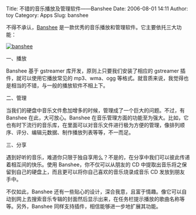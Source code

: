 Title: 不错的音乐播放及管理软件——Banshee
Date: 2006-08-01 14:11
Author: toy
Category: Apps
Slug: banshee

不得不承认，[Banshee](http://www.banshee-project.org)
是一款优秀的音乐播放和管理软件。它主要依托三大功能：

[![banshee](http://static.flickr.com/65/160859953_fe249adb5a_m.jpg)](http://www.flickr.com/photos/xxd/160859953/ "Photo Sharing")

一、播放

Banshee 基于 gstreamer 库开发，原则上只要我们安装了相应的 gstreamer
插件，就可以使用它播放常见的 mp3、wma、ogg
等格式。就音质来说，我觉得也是相当的不错，与一般的播放软件不相上下。

二、管理

当我们的硬盘中音乐文件愈加增多的时候，管理成了一个巨大的问题。不过，有
Banshee 在此，大可放心。Banshee
在音乐管理方面的功能至为强大。比如，它也有时下流行的音乐库，在里面可以对音乐文件进行极为方便的管理，像排列顺序、评分、编辑元数据、制作播放列表等等，不一而足。

三、分享

遇到好听的音乐，难道你只限于独自享用么？不是的，在分享中我们可以彼此传递着相互间的快乐。使用
Banshee，你不仅可以从朋友的 CD
中提取出音乐将之保留到自己的硬盘上，而且更可以将你自己喜欢的音乐烧录成音乐
CD 发放到朋友手中。

不仅如此，Banshee
还有一些贴心的设计，深合我意，且富于情趣。像它可以自动到网上去搜索音乐专辑的封面然后显示出来，在任务栏提示播放的歌曲名称等等。另外，Banshee
同样支持插件，相信能够进一步地扩展其功能。

